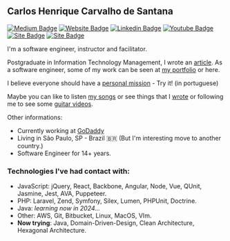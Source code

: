 <!--
**carlohcs/carlohcs** is a ✨ _special_ ✨ repository because its `README.md` (this file) appears on your GitHub profile.

Here are some ideas to get you started:

- 🔭 I’m currently working on ...
- 🌱 I’m currently learning ...
- 👯 I’m looking to collaborate on ...
- 🤔 I’m looking for help with ...
- 💬 Ask me about ...
- 📫 How to reach me: ...
- 😄 Pronouns: ...
- ⚡ Fun fact: ...
-->

## Carlos Henrique Carvalho de Santana

[![Medium Badge](https://img.shields.io/badge/-Medium-gray?style=flat-square&logo=medium&logoColor=white)](https://medium.com/@carlohcs)
[![Website Badge](https://img.shields.io/badge/website-portfolio-blue?style=flat-square)](https://carlohcs.me/)
[![Linkedin Badge](https://img.shields.io/badge/-Carlos%20Santana-blue?style=flat-square&logo=linkedin&logoColor=white)](https://www.linkedin.com/in/carlohcs/)
[![Youtube Badge](https://img.shields.io/badge/-Carlota%20Sounds-red?style=flat-square&logo=youtube&logoColor=white)](https://www.youtube.com/channel/UCMZw5OL9LEscJNWZfdJbu-Q)
[![Site Badge](https://img.shields.io/badge/-Carlota%20Sounds%20Experience-purple?style=flat-square)](https://carlota-sounds.art)
[![Site Badge](https://img.shields.io/badge/-Missão%20Pessoal%20Faça%20a%20sua-660aee?style=flat-square)](https://missaopessoal.com.br)


I'm a software engineer, instructor and facilitator.

Postgraduate in Information Technology Management, I wrote an [article](https://drive.google.com/file/d/1SV5MvFJ3q2fqAgOC_FNdvo_YnLoXWiEu/view?usp=sharing). As a software engineer, some of my work can be seen at [my portfolio](https://carlohcs.me/) or here.

I believe everyone should have a [personal mission](https://missaopessoal.com.br) - Try it! (in portuguese)

Maybe you can like to listen [my songs](https://open.spotify.com/artist/4Kv6CaJSSTkaD9QHgjvrIn?si=caiXHl7gTIO8eckOU1lsMw) or see things that I [wrote](https://medium.com/@carlohcs) or following me to see some [guitar videos](https://www.youtube.com/user/carlohcs).

Other informations:

- Currently working at [GoDaddy](https://www.godaddy.com/)
- Living in São Paulo, SP - Brazil 🇧🇷 (But I'm interesting move to another country.)
- Software Engineer for 14+ years.

### Technologies I've had contact with:
* JavaScript: jQuery, React, Backbone, Angular, Node, Vue, QUnit, Jasmine, Jest, AVA, Puppeteer.
* PHP: Laravel, Zend, Symfony, Silex, Lumen, PHPUnit, Doctrine.
* Java: _learning now in 2024..._
* Other: AWS, Git, Bitbucket, Linux, MacOS, VIm.
* **Now trying**: Java, Domain-Driven-Design, Clean Architecture, Hexagonal Architecture.
